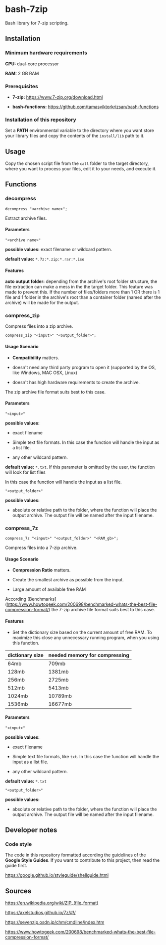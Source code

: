 # bash-7zip
Bash library for 7-zip scripting.


## Installation

### Minimum hardware requirements

**CPU:** dual-core processor

**RAM:** 2 GB RAM


### Prerequisites

- **7-zip:** https://www.7-zip.org/download.html

- **bash-functions:** https://github.com/tamasviktorkrizsan/bash-functions


### Installation of this repository

Set a **PATH** environmental variable to the directory where you want store your library
files and copy the contents of the `install/lib` path to it.


## Usage

Copy the chosen script file from the `call` folder to the target directory,
where you want to process your files, edit it to your needs, and execute it.


## Functions

### decompress

`decompress "<archive name>";`

Extract archive files.


#### Parameters

`"<archive name>"`

**possible values:** exact filename or wildcard pattern.

**default value:** `*.7z:*.zip:*.rar:*.iso`


#### Features

**auto output folder:** depending from the archive's root folder
structure, the file extraction can make a mess in the the target folder.
This feature was made to prevent this. If the number of files/folders
more than 1 OR there is 1 file and 1 folder in the archive's root than a container folder
(named after the archive) will be made for the output.


### compress_zip

Compress files into a zip archive.

`compress_zip "<input>" "<output_folder>";`


#### Usage Scenario

- **Compatibility** matters.

- doesn't need any third party program to open it (supported by the OS, like
  Windows, MAC OSX, Linux)

- doesn't has high hardware requirements to create the archive.

The zip archive file format suits best to this case.


#### Parameters

`"<input>"`

**possible values:**

- exact filename

- Simple text file formats. In this case the function will handle the input as
a list file.

- any other wildcard pattern.


**default value:** `*.txt`. If this parameter is omitted by the user, the function
will look for list files


In this case the function will handle the input as
a list file.


`"<output_folder>"`

**possible values:**

- absolute or relative path to the folder, where the function will place the
output archive. The output file will be named after the input filename.


### compress_7z

`compress_7z "<input>" "<output_folder>" "<RAM_gb>";`

Compress files into a 7-zip archive.


#### Usage Scenario

- **Compression Ratio** matters.

- Create the smallest archive as possible from the input.

- Large amount of available free RAM

According [Benchmarks] (https://www.howtogeek.com/200698/benchmarked-whats-the-best-file-compression-format/) the 7-zip archive file format suits best to this case.


#### Features

- Set the dictionary size based on the current amount of free RAM. To maximize
this close any unnecessary running program, when you using this function.  


dictionary size | needed memory for compressing |
--------------- | ----------------------------- |
64mb  | 709mb |
128mb | 1381mb |
256mb | 2725mb |
512mb | 5413mb |
1024mb | 10789mb |
1536mb | 16677mb |


#### Parameters

`"<input>"`

**possible values:**

- exact filename

- Simple text file formats, like `txt`. In this case the function will handle the input as
a list file.

- any other wildcard pattern.


**default value:** `*.txt`


`"<output_folder>"`

**possible values:**

- absolute or relative path to the folder, where the function will place the
output archive. The output file will be named after the input filename.


## Developer notes

### Code style

The code in this repository formatted according the guidelines of the **Google Style Guides**.
If you want to contribute to this project, then read the guide first.

https://google.github.io/styleguide/shellguide.html


## Sources

https://en.wikipedia.org/wiki/ZIP_(file_format)

https://axelstudios.github.io/7z/#!/

https://sevenzip.osdn.jp/chm/cmdline/index.htm

https://www.howtogeek.com/200698/benchmarked-whats-the-best-file-compression-format/
